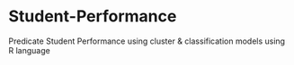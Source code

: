 # Student-Performance
Predicate Student Performance using cluster &amp; classification models using R language
